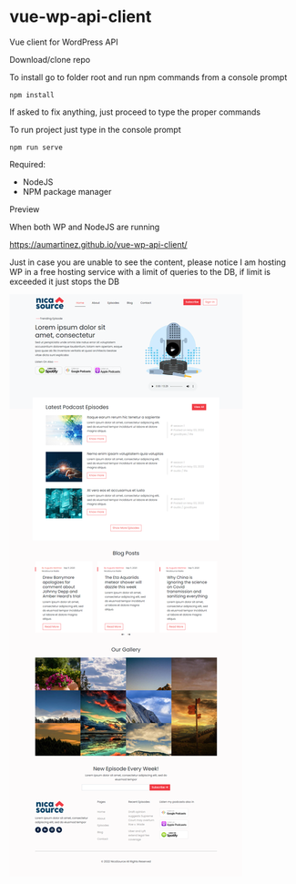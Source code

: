 # vue-wp-api-client
 Vue client for WordPress API
 
 Download/clone repo
 
 To install go to folder root and run npm commands from a console prompt
 
 ```node
 npm install
 ```
 
 If asked to fix anything, just proceed to type the proper commands
 
 To run project just type in the console prompt
 
 ```node
 npm run serve
 ```
 
 Required:
 * NodeJS
 * NPM package manager
 
 
 Preview
 
 When both WP and NodeJS are running
 
 https://aumartinez.github.io/vue-wp-api-client/
 
 Just in case you are unable to see the content, please notice I am hosting WP in a free hosting service with a limit of queries to the DB, if limit is exceeded it just stops the DB
 
 ![Alt text](https://github.com/aumartinez/vue-wp-api-client/blob/main/full-page-result.png "Optional title")
